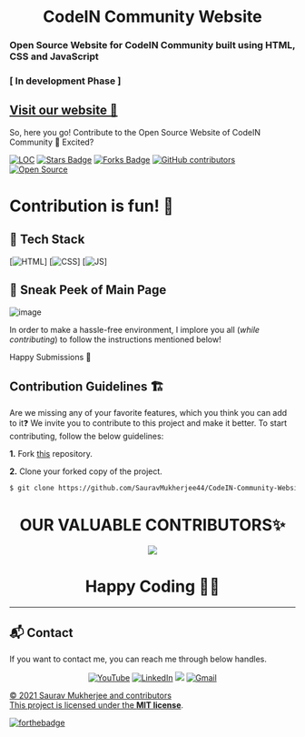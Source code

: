 <h1 align="center">CodeIN Community Website </h1>

<h3> Open Source Website for CodeIN Community built using HTML, CSS and JavaScript </h3>
<h3>[ In development Phase ]</h3>
<h2> 
<a href="https://sauravmukherjee44.github.io/CodeIN-Community-Website/" target="_blank">Visit our website 🚀</a>
</h2> 

So, here you go! Contribute to the Open Source Website of CodeIN Community 🤩 Excited?
<div align="left">
<a href="https://github.com/SauravMukherjee44/CodeIN-Community-Website"><img src="https://sloc.xyz/github/SauravMukherjee44/CodeIN-Community-Website" alt="LOC"/></a>
<a href="https://github.com/SauravMukherjee44/CodeIN-Community-Website"><img src="https://img.shields.io/github/stars/SauravMukherjee44/CodeIN-Community-Website" alt="Stars Badge"/></a>
<a href="https://github.com/SauravMukherjee44/CodeIN-Community-Website/network/members"><img src="https://img.shields.io/github/forks/SauravMukherjee44/CodeIN-Community-Website" alt="Forks Badge"/></a>
<a href="https://github.com/SauravMukherjee44/CodeIN-Community-Website/graphs/contributors"><img alt="GitHub contributors" src="https://img.shields.io/github/contributors/SauravMukherjee44/CodeIN-Community-Website?color=2b9348"></a>
<a href="https://github.com/SauravMukherjee44/CodeIN-Community-Website"><img src="https://badges.frapsoft.com/os/v2/open-source.svg" alt="Open Source"/></a>
</div>


# Contribution is fun! 🧡

## 📌 Tech Stack
[![HTML](https://img.shields.io/badge/html5%20-%23E34F26.svg?&style=for-the-badge&logo=html5&logoColor=white)]
[![CSS](https://img.shields.io/badge/css3%20-%231572B6.svg?&style=for-the-badge&logo=css3&logoColor=white)]
[![JS](https://img.shields.io/badge/javascript%20-%23323330.svg?&style=for-the-badge&logo=javascript&logoColor=%23F7DF1E)]

## 📌 Sneak Peek of Main Page
![image](https://github.com/SauravMukherjee44/CodeIN-Community-Website/blob/2c2416fbb822f24e0e2fbb47aca2099aa0127f95/media/Images/Screenshot%20(327).png)

In order to make a hassle-free environment, I implore you all (_while contributing_) to follow the instructions mentioned below!

Happy Submissions :slightly_smiling_face:

## Contribution Guidelines 🏗

Are we missing any of your favorite features, which you think you can add to it❓ We invite you to contribute to this project and make it better. 
To start contributing, follow the below guidelines: 

**1.**  Fork [this](https://github.com/SauravMukherjee44/CodeIN-Community-Website) repository.

**2.**  Clone your forked copy of the project.

```bash
$ git clone https://github.com/SauravMukherjee44/CodeIN-Community-Website.git
```
<h1 align=center> OUR VALUABLE CONTRIBUTORS✨ </h1>
<p align="center">
  
	
<a href="https://github.com/SauravMukherjee44/CodeIN-Community-Website/graphs/contributors">
  <img src="https://contrib.rocks/image?repo=SauravMukherjee44/CodeIN-Community-Website" />
</a>

<h1 align=center>Happy Coding 👨‍💻 </h1>


---
<h2>📬 Contact</h2>

If you want to contact me, you can reach me through below handles.

<div align="center">

<a  href="https://www.youtube.com/channel/UCYGVtIgQIAChKBWBmChxzJw" target="_blank"><img alt="YouTube" src="https://img.shields.io/badge/Youtube-%23FF0000.svg?style=for-the-badge&logo=YouTube&logoColor=white" /></a>
<a  href="https://www.linkedin.com/in/sauravmukherjee44/" target="_blank"><img alt="LinkedIn" src="https://img.shields.io/badge/linkedin%20-%230077B5.svg?&style=for-the-badge&logo=linkedin&logoColor=white" /></a>
<a href="https://twitter.com/mesourav44" target="_blank"><img src="https://img.shields.io/badge/twitter-%2300acee.svg?&style=for-the-badge&logo=twitter&logoColor=white&alt=twitter" /></a>
<a href="mailto:mesouravofficial@gmail.com"><img  alt="Gmail" src="https://img.shields.io/badge/Gmail-D14836?style=for-the-badge&logo=gmail&logoColor=white" />

</div>

© 2021 Saurav Mukherjee and contributors\
This project is licensed under the [**MIT license**](https://github.com/SauravMukherjee44/Aec-Library-Website/blob/main/LICENSE).

[![forthebadge](https://forthebadge.com/images/badges/built-with-love.svg)](https://forthebadge.com)
